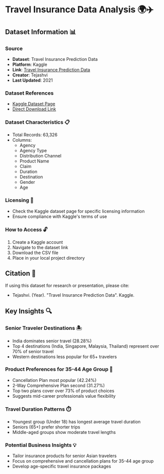 # Travel Insurance Data Analysis 🌍✈️

## Dataset Information 📊

### Source
- **Dataset**: Travel Insurance Prediction Data
- **Platform**: Kaggle
- **Link**: [Travel Insurance Prediction Data](https://www.kaggle.com/datasets/tejashvi14/travel-insurance-prediction-data)
- **Creator**: Tejashvi
- **Last Updated**: 2021

### Dataset References
- [Kaggle Dataset Page](https://www.kaggle.com/datasets/tejashvi14/travel-insurance-prediction-data)
- [Direct Download Link](https://www.kaggle.com/datasets/tejashvi14/travel-insurance-prediction-data/download)

### Dataset Characteristics 📋
- Total Records: 63,326
- Columns: 
  - Agency
  - Agency Type
  - Distribution Channel
  - Product Name
  - Claim
  - Duration
  - Destination
  - Gender
  - Age

### Licensing 📜
- Check the Kaggle dataset page for specific licensing information
- Ensure compliance with Kaggle's terms of use

### How to Access 🔓
1. Create a Kaggle account
2. Navigate to the dataset link
3. Download the CSV file
4. Place in your local project directory

## Citation 📝
If using this dataset for research or presentation, please cite:
- Tejashvi. (Year). "Travel Insurance Prediction Data". Kaggle.

## Key Insights 🔍

### Senior Traveler Destinations 🏝️
- India dominates senior travel (28.28%)
- Top 4 destinations (India, Singapore, Malaysia, Thailand) represent over 70% of senior travel
- Western destinations less popular for 65+ travelers

### Product Preferences for 35-44 Age Group 💼
- Cancellation Plan most popular (42.24%)
- 2-Way Comprehensive Plan second (31.27%)
- Top two plans cover over 73% of product choices
- Suggests mid-career professionals value flexibility

### Travel Duration Patterns ⏱️
- Youngest group (Under 18) has longest average travel duration
- Seniors (65+) prefer shorter trips
- Middle-aged groups show moderate travel lengths

### Potential Business Insights 💡
- Tailor insurance products for senior Asian travelers
- Focus on comprehensive and cancellation plans for 35-44 age group
- Develop age-specific travel insurance packages
